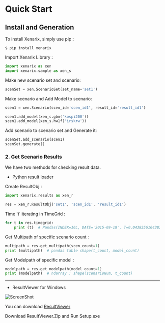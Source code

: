 # Quick Start

## Install and Generation

To install Xenarix, simply use pip :

``` {.sourceCode .bash}
$ pip install xenarix
```

Import Xenarix Library :
```python
import xenarix as xen
import xenarix.sample as xen_s
```

Make new scenario set and scenario:

```python
scenSet = xen.ScenarioSet(set_name='set1')
```

Make scenario and Add Model to scenario:

```python
scen1 = xen.Scenario(scen_id='scen_id1', result_id='result_id1')

scen1.add_model(xen_s.gbm('kospi200'))
scen1.add_model(xen_s.hw1f('irskrw'))
```

Add scenario to scenario set and Generate it:

```python
scenSet.add_scenario(scen1)
scenSet.generate()
```

### 2. Get Scenario Results

We have two methods for checking result data.

* Python result loader

Create ResultObj :

```python
import xenarix.results as xen_r

res = xen_r.ResultObj('set1', 'scen_id1', 'result_id1') 
```

Time 't' iterating in TimeGrid :

```python
for t in res.timegrid:
    print (t)  # Pandas(INDEX=16L, DATE='2015-09-18', T=0.043835616438356005, DT=0.0027397260273970005)
```

Get Multipath of specific scenario count :

```python
multipath = res.get_multipath(scen_count=1)
print (multipath)  # pandas table shape(t_count, model_count)
```

Get Modelpath of specific model :
```python
modelpath = res.get_modelpath(model_count=1)
print (modelpath)  # ndarray : shape(scenarioNum, t_count)
```

---------------------------------------

* ResultViewer for Windows

![ScreenShot](/images/resultviewer.png)

You can download [ResultViewer](https://github.com/minikie/xenarix/releases/latest) 

Download ResultViewer.Zip and Run Setup.exe 

